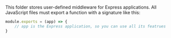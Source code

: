 This folder stores user-defined middleware for Express applications. All 
JavaScript files must export a function with a signature like this:

```javascript
module.exports = (app) => {
    // app is the Express application, so you can use all its featrues here.
}
```